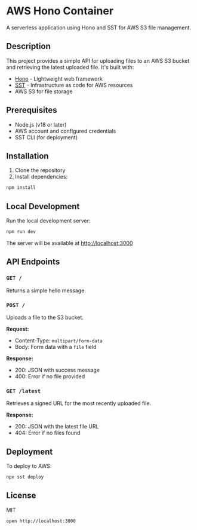 # AWS Hono Container

A serverless application using Hono and SST for AWS S3 file management.

## Description

This project provides a simple API for uploading files to an AWS S3 bucket and retrieving the latest uploaded file. It's built with:

- [Hono](https://hono.dev/) - Lightweight web framework
- [SST](https://sst.dev/) - Infrastructure as code for AWS resources
- AWS S3 for file storage

## Prerequisites

- Node.js (v18 or later)
- AWS account and configured credentials
- SST CLI (for deployment)

## Installation

1. Clone the repository
2. Install dependencies:

```bash
npm install
```

## Local Development

Run the local development server:

```bash
npm run dev
```

The server will be available at <http://localhost:3000>

## API Endpoints

### `GET /`

Returns a simple hello message.

### `POST /`

Uploads a file to the S3 bucket.

**Request:**

- Content-Type: `multipart/form-data`
- Body: Form data with a `file` field

**Response:**

- 200: JSON with success message
- 400: Error if no file provided

### `GET /latest`

Retrieves a signed URL for the most recently uploaded file.

**Response:**

- 200: JSON with the latest file URL
- 404: Error if no files found

## Deployment

To deploy to AWS:

```bash
npx sst deploy
```

## License

MIT

```
open http://localhost:3000
```
